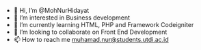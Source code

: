 - 👋 Hi, I’m @MohNurHidayat
- 👀 I’m interested in Business development 
- 🌱 I’m currently learning HTML, PHP and Framework Codeigniter
- 💞️ I’m looking to collaborate on Front End Development 
- 📫 How to reach me muhamad.nur@students.utdi.ac.id

<!---
MohNurHidayat/MohNurHidayat is a ✨ special ✨ repository because its `README.md` (this file) appears on your GitHub profile.
You can click the Preview link to take a look at your changes.
--->
